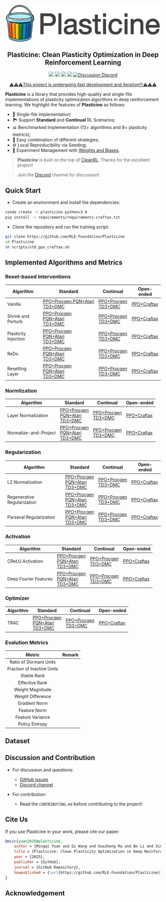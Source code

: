 <div align=center>
<p align="center"><img align="center" width="500px" src="assets/logo.png"></p>

## Plasticine: Clean Plasticity Optimization in Deep Reinforcement Learning
<img src="https://img.shields.io/badge/License-MIT-%230677b8"> <img src="https://img.shields.io/badge/Base-PyTorch-EF4B28"> <img src="https://img.shields.io/badge/Code%20style-Black-000000"> <img src="https://img.shields.io/badge/Python-%3E%3D3.9-%2335709F"> <a href="https://discord.gg/swMV6kgV">
  <img src="https://img.shields.io/badge/Discussion-Discord-5562EA" alt="Discussion Discord">

  ⚠️⚠️⚠️This project is undergoing fast development and iteration!!!⚠️⚠️⚠️
</a> 

</div>

**Plasticine** is a library that provides high-quality and single-file implementations of plasticity optimization algorithms in deep reinforcement learning. We highlight the features of **Plasticine** as follows:
- 📜 Single-file implementation;
- 🏞️ Support **Standard** and **Continual** RL Scenarios;
- 📊 Benchmarked Implementation (13+ algorithms and 8+ plasticity metrics);
- 🧱 Easy combination of different strategies;
- ⚙️ Local Reproducibility via Seeding;
- 🧫 Experiment Management with [Weights and Biases]().

> **Plasticine** is built on the top of [CleanRL](https://github.com/vwxyzjn/cleanrl). Thanks for the excellent project!

> Join the [Discord](https://discord.gg/swMV6kgV) channel for discussion!

## Quick Start
- Create an environment and install the dependencies:
``` sh
conda create -n plasticine python=3.9
pip install -r requirements/requirements-craftax.txt
```

- Clone the repository and run the training script:
``` sh
git clone https://github.com/RLE-Foundation/Plasticine
cd Plasticine
sh scripts/std_ppo_craftax.sh
```


## Implemented Algorithms and Metrics
### Reset-based Interventions
| **Algorithm**               | **Standard**                                                                                                                                                               | **Continual**                                                                                                        | **Open-ended**                                          |
|-----------------------------|----------------------------------------------------------------------------------------------------------------------------------------------------------------------------|----------------------------------------------------------------------------------------------------------------------|---------------------------------------------------------|
| Vanilla                     | [PPO+Procgen](./plasticine/standard/ppo_procgen_vanilla.py),[PQN+Atari](./plasticine/standard/pqn_atari_vanilla.py)<br>[TD3+DMC](./plasticine/standard/td3_dmc_vanilla.py) | [PPO+Procgen](./plasticine/continual/ppo_procgen_vanilla.py)<br>[TD3+DMC](./plasticine/continual/td3_dmc_vanilla.py) | [PPO+Craftax](./plasticine/open/ppo_craftax_vanilla.py) |
| Shrink and Perturb          | [PPO+Procgen](./plasticine/standard/ppo_procgen_snp.py)<br>[PQN+Atari](./plasticine/standard/pqn_atari_snp.py)<br>[TD3+DMC](./plasticine/standard/td3_dmc_snp.py)          | [PPO+Procgen](./plasticine/continual/ppo_procgen_snp.py)<br>[TD3+DMC](./plasticine/continual/td3_dmc_snp.py)         | [PPO+Craftax](./plasticine/open/ppo_craftax_snp.py)     |
| Plasticity Injection        | [PPO+Procgen](./plasticine/standard/ppo_procgen_pi.py)<br>[PQN+Atari](./plasticine/standard/pqn_atari_pi.py)<br>[TD3+DMC](./plasticine/standard/td3_dmc_pi.py)             | [PPO+Procgen](./plasticine/continual/ppo_procgen_pi.py)<br>[TD3+DMC](./plasticine/continual/td3_dmc_pi.py)           | [PPO+Craftax](./plasticine/open/ppo_craftax_pi.py)      |
| ReDo                        | [PPO+Procgen](./plasticine/standard/ppo_procgen_redo.py)<br>[PQN+Atari](./plasticine/standard/pqn_atari_redo.py)<br>[TD3+DMC](./plasticine/standard/td3_dmc_redo.py)       | [PPO+Procgen](./plasticine/continual/ppo_procgen_redo.py)<br>[TD3+DMC](./plasticine/continual/td3_dmc_redo.py)       | [PPO+Craftax](./plasticine/open/ppo_craftax_redo.py)    |
| Resetting Layer             | [PPO+Procgen](./plasticine/standard/ppo_procgen_rl.py)<br>[PQN+Atari](./plasticine/standard/pqn_atari_rl.py)<br>[TD3+DMC](./plasticine/standard/td3_dmc_rl.py)             | [PPO+Procgen](./plasticine/continual/ppo_procgen_rl.py)<br>[TD3+DMC](./plasticine/continual/td3_dmc_rl.py)           | [PPO+Craftax](./plasticine/open/ppo_craftax_rl.py)      |


### Normlization

| **Algorithm**               | **Standard**                                                                                                                                                               | **Continual**                                                                                                        | **Open-ended**                                          |
|-----------------------------|----------------------------------------------------------------------------------------------------------------------------------------------------------------------------|----------------------------------------------------------------------------------------------------------------------|---------------------------------------------------------|
| Layer Normalization         | [PPO+Procgen](./plasticine/standard/ppo_procgen_ln.py)<br>[PQN+Atari](./plasticine/standard/pqn_atari_ln.py)<br>[TD3+DMC](./plasticine/standard/td3_dmc_ln.py)             | [PPO+Procgen](./plasticine/continual/ppo_procgen_ln.py)<br>[TD3+DMC](./plasticine/continual/td3_dmc_ln.py)           | [PPO+Craftax](./plasticine/open/ppo_craftax_ln.py)      |
| Normalize-and-Project       | [PPO+Procgen](./plasticine/standard/ppo_procgen_nap.py)<br>[PQN+Atari](./plasticine/standard/pqn_atari_nap.py)<br>[TD3+DMC](./plasticine/standard/td3_dmc_nap.py)          | [PPO+Procgen](./plasticine/continual/ppo_procgen_nap.py)<br>[TD3+DMC](./plasticine/continual/td3_dmc_nap.py)         | [PPO+Craftax](./plasticine/open/ppo_craftax_nap.py)     |


### Regularization

| **Algorithm**               | **Standard**                                                                                                                                                         | **Continual**                                                                                                  | **Open-ended**                                       |
|-----------------------------|----------------------------------------------------------------------------------------------------------------------------------------------------------------------|----------------------------------------------------------------------------------------------------------------|------------------------------------------------------|
| L2 Normalization            | [PPO+Procgen](./plasticine/standard/ppo_procgen_l2n.py)<br>[PQN+Atari](./plasticine/standard/pqn_atari_l2n.py)<br>[TD3+DMC](./plasticine/standard/td3_dmc_l2n.py)    | [PPO+Procgen](./plasticine/continual/ppo_procgen_l2n.py)<br>[TD3+DMC](./plasticine/continual/td3_dmc_l2n.py)   | [PPO+Craftax](./plasticine/open/ppo_craftax_l2n.py)  |
| Regenerative Regularization | [PPO+Procgen](./plasticine/standard/ppo_procgen_rr.py)<br>[PQN+Atari](./plasticine/standard/pqn_atari_rr.py)<br>[TD3+DMC](./plasticine/standard/td3_dmc_rr.py)       | [PPO+Procgen](./plasticine/continual/ppo_procgen_rr.py)<br>[TD3+DMC](./plasticine/continual/td3_dmc_rr.py)     | [PPO+Craftax](./plasticine/open/ppo_craftax_rr.py)   |
| Parseval Regularization     | [PPO+Procgen](./plasticine/standard/ppo_procgen_pr.py)<br>[PQN+Atari](./plasticine/standard/pqn_atari_pr.py)<br>[TD3+DMC](./plasticine/standard/td3_dmc_pr.py)       | [PPO+Procgen](./plasticine/continual/ppo_procgen_pr.py)<br>[TD3+DMC](./plasticine/continual/td3_dmc_pr.py)     | [PPO+Craftax](./plasticine/open/ppo_craftax_pr.py)   |


### Activation

| **Algorithm**         | **Standard**                                                                                                                                                         | **Continual**                                                                                                  | **Open-ended**                                       |
|-----------------------|----------------------------------------------------------------------------------------------------------------------------------------------------------------------|----------------------------------------------------------------------------------------------------------------|------------------------------------------------------|
| CReLU Activation      | [PPO+Procgen](./plasticine/standard/ppo_procgen_ca.py)<br>[PQN+Atari](./plasticine/standard/pqn_atari_ca.py)<br>[TD3+DMC](./plasticine/standard/td3_dmc_ca.py)       | [PPO+Procgen](./plasticine/continual/ppo_procgen_ca.py)<br>[TD3+DMC](./plasticine/continual/td3_dmc_ca.py)     | [PPO+Craftax](./plasticine/open/ppo_craftax_ca.py)   |
| Deep Fourier Features | [PPO+Procgen](./plasticine/standard/ppo_procgen_dff.py)<br>[PQN+Atari](./plasticine/standard/pqn_atari_dff.py)<br>[TD3+DMC](./plasticine/standard/td3_dmc_dff.py)    | [PPO+Procgen](./plasticine/continual/ppo_procgen_dff.py)<br>[TD3+DMC](./plasticine/continual/td3_dmc_dff.py)   | [PPO+Craftax](./plasticine/open/ppo_craftax_dff.py)  |


### Optimizer


| **Algorithm** | **Standard**                                                                                                                                                         | **Continual**                                                                                                  | **Open-ended**                                       |
|---------------|----------------------------------------------------------------------------------------------------------------------------------------------------------------------|----------------------------------------------------------------------------------------------------------------|------------------------------------------------------|
| TRAC          | [PPO+Procgen](./plasticine/standard/ppo_procgen_trac.py)<br>[PQN+Atari](./plasticine/standard/pqn_atari_trac.py)<br>[TD3+DMC](./plasticine/standard/td3_dmc_trac.py) | [PPO+Procgen](./plasticine/continual/ppo_procgen_trac.py)<br>[TD3+DMC](./plasticine/continual/td3_dmc_trac.py) | [PPO+Craftax](./plasticine/open/ppo_craftax_trac.py) |

### Evalution Metrics

|         **Metric**         | **Remark** |
|:--------------------------:|:----------:|
|   Ratio of Dormant Units   |            |
| Fraction of Inactive Units |            |
|         Stable Rank        |            |
|       Effective Rank       |            |
|      Weight Magnitude      |            |
|      Weight Difference     |            |
|        Gradient Norm       |            |
|        Feature Norm        |            |
|      Feature Variance      |            |
|       Policy Entropy       |            |

## Dataset

## Discussion and Contribution

- For discussion and questions:
  + [GitHub issues](https://github.com/RLE-Foundation/Plasticine/issues)
  + [Discord channel](https://discord.gg/swMV6kgV)

- For contribution:
  - Read the `CONTRIBUTING.md` before contributing to the project!

## Cite Us
If you use Plasticine in your work, please cite our paper:
``` bib
@misc{yuan2025@plasticine,
    author = {Mingqi Yuan and Qi Wang and Guozheng Ma and Bo Li and Xin Jin and Wenjun Zeng},
    title = {Plasticine: Clean Plasticity Optimization in Deep Reinforcement Learning},
    year = {2025},
    publisher = {GitHub},
    journal = {GitHub Repository},
    howpublished = {\url{https://github.com/RLE-Foundation/Plasticine}}
}
```

## Acknowledgement
<!-- This project is supported by [The Hong Kong Polytechnic University](http://www.polyu.edu.hk/), [Eastern Institute for Advanced Study](http://www.eias.ac.cn/), and [FLW-Foundation](FLW-Foundation). [EIAS HPC](https://hpc.eias.ac.cn/) provides a GPU computing platform, and [HUAWEI Ascend Community](https://www.hiascend.com/) provides an NPU computing platform for our testing. Some code of this project is borrowed or inspired by several excellent projects, and we highly appreciate them. See [ACKNOWLEDGMENT.md](https://github.com/RLE-Foundation/rllte/blob/main/ACKNOWLEDGMENT.md). -->
